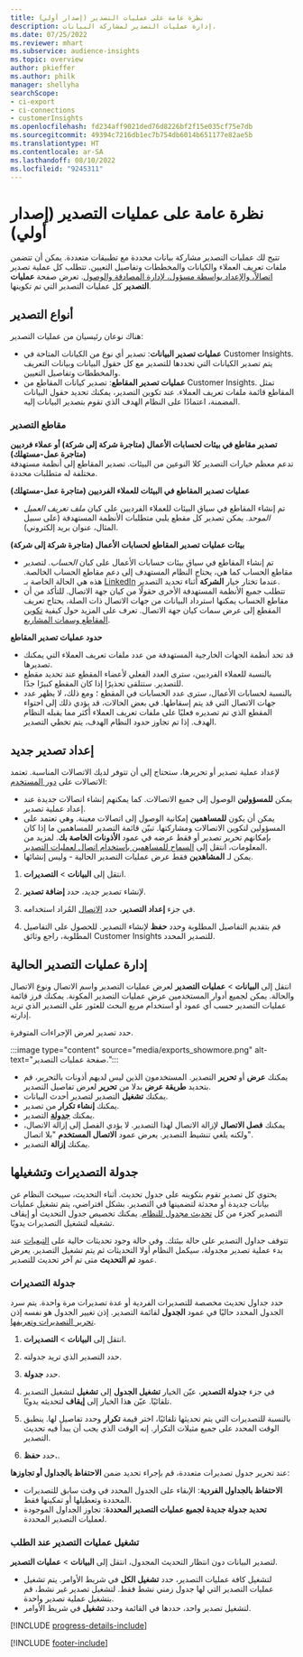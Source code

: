 ```yaml
---
title: نظرة عامة على عمليات التصدير (إصدار أولي)
description: إدارة عمليات التصدير لمشاركة البيانات.
ms.date: 07/25/2022
ms.reviewer: mhart
ms.subservice: audience-insights
ms.topic: overview
author: pkieffer
ms.author: philk
manager: shellyha
searchScope:
- ci-export
- ci-connections
- customerInsights
ms.openlocfilehash: fd234aff9021ded76d8226bf2f15e035cf75e7db
ms.sourcegitcommit: 49394c7216db1ec7b754db6014b651177e82ae5b
ms.translationtype: HT
ms.contentlocale: ar-SA
ms.lasthandoff: 08/10/2022
ms.locfileid: "9245311"
---
```

# <a name="exports-preview-overview"></a>نظرة عامة على عمليات التصدير (إصدار أولي)

 تتيح لك عمليات التصدير مشاركة بيانات محددة مع تطبيقات متعددة. يمكن أن تتضمن ملفات تعريف العملاء والكيانات والمخططات وتفاصيل التعيين. تتطلب كل عملية تصدير [اتصالاً، والإعداد بواسطة مسؤول، لإدارة المصادقة والوصول](connections.md). تعرض صفحة **عمليات التصدير** كل عمليات التصدير التي تم تكوينها.

## <a name="export-types"></a>أنواع التصدير

هناك نوعان رئيسيان من عمليات التصدير:  

- **عمليات تصدير البيانات**: تصدير أي نوع من الكيانات المتاحة في Customer Insights. يتم تصدير الكيانات التي تحددها للتصدير مع كل حقول البيانات وبيانات التعريف والمخططات وتفاصيل التعيين.
- **عمليات تصدير المقاطع**: تصدير كيانات المقاطع من Customer Insights. تمثل المقاطع قائمة ملفات تعريف العملاء. عند تكوين التصدير، يمكنك تحديد حقول البيانات المضمنة، اعتمادًا على النظام الهدف الذي تقوم بتصدير البيانات إليه.

### <a name="export-segments"></a>مقاطع التصدير

**تصدير مقاطع في بيئات لحسابات الأعمال (متاجرة شركة إلى شركة) أو عملاء فرديين (متاجرة عمل-مستهلك)**  
تدعم معظم خيارات التصدير كلا النوعين من البيئات. تصدير المقاطع إلى أنظمة مستهدفة مختلفة له متطلبات محددة. 

**عمليات تصدير المقاطع في البيئات للعملاء الفرديين (متاجرة عمل-مستهلك)**  
- تم إنشاء المقاطع في سياق البيئات للعملاء الفرديين على كيان *ملف تعريف العميل الموحد*. يمكن تصدير كل مقطع يلبي متطلبات الأنظمة المستهدفة (على سبيل المثال، عنوان بريد إلكتروني).

**بيئات عمليات تصدير المقاطع لحسابات الأعمال (متاجرة شركة إلى شركة)**  
- تم إنشاء المقاطع في سياق بيئات حسابات الأعمال على كيان *الحساب*. لتصدير مقاطع الحساب كما هي، يحتاج النظام المستهدف إلى دعم مقاطع الحساب الخالصة. هذه هي الحالة الخاصة بـ [LinkedIn](export-linkedin-ads.md) عندما تختار خيار **الشركة** أثناء تحديد التصدير.
- تتطلب جميع الأنظمة المستهدفة الأخرى حقولًا من كيان جهة الاتصال. للتأكد من أن مقاطع الحساب يمكنها استرداد البيانات من جهات الاتصال ذات الصلة، يحتاج تعريف المقطع إلى عرض سمات كيان جهة الاتصال. تعرف على المزيد حول كيفية [تكوين المقاطع وسمات المشاريع](segment-builder.md).

**حدود عمليات تصدير المقاطع**  
- قد تحد أنظمة الجهات الخارجية المستهدفة من عدد ملفات تعريف العملاء التي يمكنك تصديرها. 
- بالنسبة للعملاء الفرديين، سترى العدد الفعلي لأعضاء المقطع عند تحديد مقطع للتصدير. ستتلقى تحذيرًا إذا كان المقطع كبيرًا جدًا. 
- بالنسبة لحسابات الأعمال، سترى عدد الحسابات في المقطع ؛ ومع ذلك، لا يظهر عدد جهات الاتصال التي قد يتم إسقاطها. في بعض الحالات، قد يؤدي ذلك إلى احتواء المقطع الذي تم تصديره فعليًا على ملفات تعريف العملاء أكثر مما يقبله النظام الهدف. إذا تم تجاوز حدود النظام الهدف، يتم تخطي التصدير.

## <a name="set-up-a-new-export"></a>إعداد تصدير جديد 

لإعداد عملية تصدير أو تحريرها، ستحتاج إلى أن تتوفر لديك الاتصالات المناسبة. تعتمد الاتصالات على [دور المستخدم](permissions.md):
- يمكن **للمسؤولين** الوصول إلى جميع الاتصالات. كما يمكنهم إنشاء اتصالات جديدة عند إعداد عملية تصدير.
- يمكن أن يكون **للمساهمين** إمكانية الوصول إلى اتصالات معينة. وهي تعتمد على المسؤولين لتكوين الاتصالات ومشاركتها. تبيّن قائمة التصدير للمساهمين ما إذا كان بإمكانهم تحرير تصدير أو فقط عرضه في عمود **الأذونات الخاصة بك‬**. لمزيد من المعلومات، انتقل إلى [السماح للمساهمين باستخدام اتصال لعمليات التصدير](connections.md#allow-contributors-to-use-a-connection-for-exports).
- يمكن لـ **المشاهدين** فقط عرض عمليات التصدير الحالية - وليس إنشائها.

1. انتقل إلى **البيانات** > **التصديرات**.

1. لإنشاء تصدير جديد، حدد **إضافة تصدير**.

1. في جزء **إعداد التصدير**، حدد [الاتصال](connections.md) المُراد استخدامه.

1. قم بتقديم التفاصيل المطلوبة وحدد **حفظ** لإنشاء التصدير. للحصول على التفاصيل المطلوبة، راجع وثائق Customer Insights للتصدير المحدد.

## <a name="manage-existing-exports"></a>إدارة عمليات التصدير الحالية

انتقل إلى **البيانات** > **عمليات التصدير** لعرض عمليات التصدير واسم الاتصال ونوع الاتصال والحالة. يمكن لجميع أدوار المستخدمين عرض عمليات التصدير المكونة. يمكنك فرز قائمة عمليات التصدير حسب أي عمود أو استخدام مربع البحث للعثور على التصدير الذي تريد إدارته.

حدد تصدير لعرض الإجراءات المتوفرة.

:::image type="content" source="media/exports_showmore.png" alt-text="صفحة عمليات التصدير.":::

- يمكنك **عرض** أو **تحرير** التصدير. المستخدمون الذين ليس لديهم أذونات بالتحرير، قم بتحديد **طريقة عرض** بدلا من **تحرير** لعرض تفاصيل التصدير.
- يمكنك **تشغيل** التصدير لتصدير أحدث البيانات.
- يمكنك **إنشاء تكرار** من تصدير.
- يمكنك **[جدولة](#schedule-and-run-exports)** التصدير.
- يمكنك **فصل الاتصال** لإزالة الاتصال لهذا التصدير. لا يؤدي الفصل إلى إزالة الاتصال، ولكنه يلغي تنشيط التصدير. يعرض عمود **الاتصال المستخدم** "بلا اتصال".
- يمكنك **إزالة** التصدير.

## <a name="schedule-and-run-exports"></a>جدولة التصديرات وتشغيلها

يحتوي كل تصدير تقوم بتكوينه على جدول تحديث. أثناء التحديث، سيبحث النظام عن بيانات جديدة أو محدثة لتضمينها في التصدير. بشكل افتراضي، يتم تشغيل عمليات التصدير كجزء من كل [تحديث مجدول للنظام](schedule-refresh.md). يمكنك تخصيص جدول التحديث أو إيقاف تشغيله لتشغيل التصديرات يدويًا.

تتوقف جداول التصدير على حالة بيئتك. وفي حالة وجود تحديثات حالية على [التبعيات](system.md#refresh-processes) عند بدء عملية تصدير مجدولة، سيكمل النظام أولا التحديثات ثم يتم تشغيل التصدير. يعرض عمود **تم التحديث** متى تم آخر تحديث للتصدير.

### <a name="schedule-exports"></a>جدولة التصديرات

حدد جداول تحديث مخصصة للتصديرات الفردية أو عدة تصديرات مرة واحدة. يتم سرد الجدول المحدد حاليًا في عمود **الجدول** لقائمة التصدير. إذن تغيير الجدول هو نفسه إذن [تحرير التصديرات وتعريفها](export-destinations.md#set-up-a-new-export).

1. انتقل إلى **البيانات** > **التصديرات**.

1. حدد التصدير الذي تريد جدولته.

1. حدد **جدولة**.

1. في جزء **جدولة التصدير**، عيّن الخيار **تشغيل الجدول** إلى **تشغيل** لتشغيل التصدير تلقائيًا. عيّن هذا الخيار إلى **إيقاف** لتحديثه يدويًا.

1. بالنسبة للتصديرات التي يتم تحديثها تلقائيًا، اختر قيمة **تكرار** وحدد تفاصيل لها. ينطبق الوقت المحدد على جميع مثيلات التكرار. إنه الوقت الذي يجب أن يبدأ فيه تحديث التصدير.

1. حدد **حفظ.**.

عند تحرير جدول تصديرات متعددة، قم بإجراء تحديد ضمن **الاحتفاظ بالجداول أو تجاوزها‬**:

- **الاحتفاظ بالجداول الفردية‬**: الإبقاء على الجدول المحدد في وقت سابق للتصديرات المحددة وتعطيلها أو تمكينها فقط.
- **تحديد جدولة جديدة لجميع عمليات التصدير المحددة‬**: تجاوز الجداول الموجودة لعمليات التصدير المحددة.

### <a name="run-exports-on-demand"></a>تشغيل عمليات التصدير عند الطلب

لتصدير البيانات دون انتظار التحديث المجدول، انتقل إلى **البيانات** > **عمليات التصدير**.

- لتشغيل كافة عمليات التصدير، حدد **تشغيل الكل** في شريط الأوامر. يتم تشغيل عمليات التصدير التي لها جدول زمني نشط فقط. لتشغيل تصدير غير نشط، قم بتشغيل عملية تصدير واحدة.
- لتشغيل تصدير واحد، حددها في القائمة وحدد **تشغيل** في شريط الأوامر.

[!INCLUDE [progress-details-include](includes/progress-details-pane.md)]


[!INCLUDE [footer-include](includes/footer-banner.md)]
